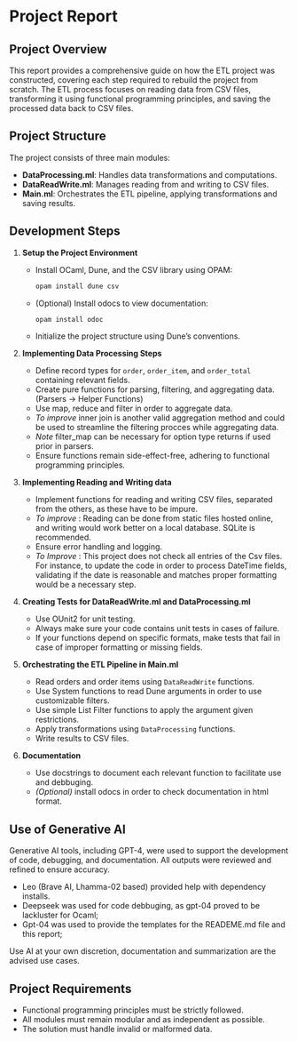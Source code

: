 # Project Report

## Project Overview
This report provides a comprehensive guide on how the ETL project was constructed, covering each step required to rebuild the project from scratch. The ETL process focuses on reading data from CSV files, transforming it using functional programming principles, and saving the processed data back to CSV files.

## Project Structure
The project consists of three main modules:
- **DataProcessing.ml**: Handles data transformations and computations.
- **DataReadWrite.ml**: Manages reading from and writing to CSV files.
- **Main.ml**: Orchestrates the ETL pipeline, applying transformations and saving results.

## Development Steps

1. **Setup the Project Environment**
   - Install OCaml, Dune, and the CSV library using OPAM:
     ```bash
     opam install dune csv
     ```
   - (Optional) Install odocs to view documentation:
      ```bash
      opam install odoc
      ```
   - Initialize the project structure using Dune’s conventions.

2. **Implementing Data Processing Steps**
   - Define record types for `order`, `order_item`, and `order_total` containing relevant fields.
   - Create pure functions for parsing, filtering, and aggregating data. (Parsers -> Helper Functions)
   - Use map, reduce and filter in order to aggregate data.
   - *To improve* inner join is another valid aggregation method and could be used to streamline the filtering procces while aggregating data.
   - *Note* filter_map can be necessary for option type returns if used prior in parsers.
   - Ensure functions remain side-effect-free, adhering to functional programming principles.

3. **Implementing Reading and Writing data**
   - Implement functions for reading and writing CSV files, separated from the others, as these have to be impure.
   - *To improve* : Reading can be done from static files hosted online, and writing would work better on a local database. SQLite is recommended.
   - Ensure error handling and logging.
   - *To Improve* :  This project does not check all entries of the Csv files. For instance, to update the code in order to process DateTime fields, validating if the date is reasonable and matches proper formatting would be a necessary step.

4. **Creating Tests for DataReadWrite.ml and DataProcessing.ml**
   - Use OUnit2 for unit testing.
   - Always make sure your code contains unit tests in cases of failure.
   - If your functions depend on specific formats, make tests that fail in case of improper formatting or missing fields.

5. **Orchestrating the ETL Pipeline in Main.ml**
   - Read orders and order items using `DataReadWrite` functions.
   - Use System functions to read Dune arguments in order to use customizable filters.
   - Use simple List Filter functions to apply the argument given restrictions.
   - Apply transformations using `DataProcessing` functions.
   - Write results to CSV files.

6. **Documentation**
   - Use docstrings to document each relevant function to facilitate use and debbuging.
   - *(Optional)* install odocs in order to check documentation in html format.

## Use of Generative AI

Generative AI tools, including GPT-4, were used to support the development of code, debugging, and documentation. All outputs were reviewed and refined to ensure accuracy.

   - Leo (Brave AI, Lhamma-02 based) provided help with dependency installs.
   - Deepseek was used for code debbuging, as gpt-04 proved to be lackluster for Ocaml;
   - Gpt-04 was used to provide the templates for the READEME.md file and this report;


Use AI at your own discretion, documentation and summarization are the advised use cases. 

## Project Requirements
- Functional programming principles must be strictly followed.
- All modules must remain modular and as independent as possible.
- The solution must handle invalid or malformed data.